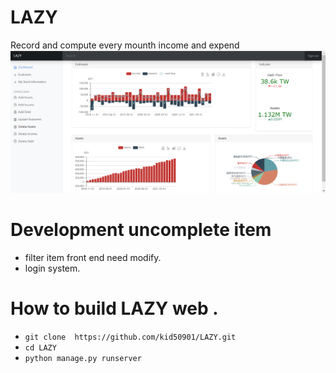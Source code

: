 # LAZY
Record and compute every mounth income and expend
![](https://raw.githubusercontent.com/kid50901/LAZY/main/board.PNG)
# Development uncomplete item
* filter item front end need modify.
* login system.
# How to build LAZY web .
* `git clone  https://github.com/kid50901/LAZY.git`
* `cd LAZY`
* `python manage.py runserver`